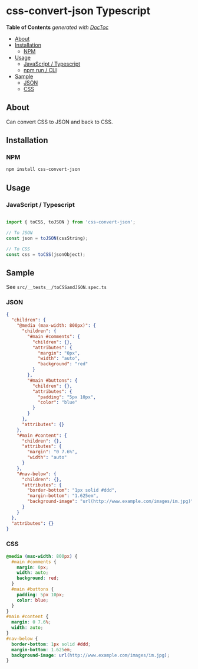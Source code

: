 
# css-convert-json Typescript

<!-- START doctoc generated TOC please keep comment here to allow auto update -->
<!-- DON'T EDIT THIS SECTION, INSTEAD RE-RUN doctoc TO UPDATE -->
**Table of Contents**  *generated with [DocToc](https://github.com/thlorenz/doctoc)*

- [About](#about)
- [Installation](#installation)
  - [NPM](#npm)
- [Usage](#usage)
  - [JavaScript / Typescript](#javascript--typescript)
  - [npm run / CLI](#npm-run--cli)
- [Sample](#sample)
  - [JSON](#json)
  - [CSS](#css)

<!-- END doctoc generated TOC please keep comment here to allow auto update -->

## About

Can convert CSS to JSON and back to CSS.

## Installation

### NPM

```bash
npm install css-convert-json
```

## Usage

### JavaScript / Typescript

```typescript

import { toCSS, toJSON } from 'css-convert-json';

// To JSON
const json = toJSON(cssString);

// To CSS
const css = toCSS(jsonObject);
```

## Sample

See `src/__tests__/toCSSandJSON.spec.ts` 

### JSON

```json
{
  "children": {
    "@media (max-width: 800px)": {
      "children": {
        "#main #comments": {
          "children": {},
          "attributes": {
            "margin": "0px",
            "width": "auto",
            "background": "red"
          }
        },
        "#main #buttons": {
          "children": {},
          "attributes": {
            "padding": "5px 10px",
            "color": "blue"
          }
        }
      },
      "attributes": {}
    },
    "#main #content": {
      "children": {},
      "attributes": {
        "margin": "0 7.6%",
        "width": "auto"
      }
    },
    "#nav-below": {
      "children": {},
      "attributes": {
        "border-bottom": "1px solid #ddd",
        "margin-bottom": "1.625em",
        "background-image": "url(http://www.example.com/images/im.jpg)"
      }
    }
  },
  "attributes": {}
}
```

### CSS

```css
@media (max-width: 800px) {
  #main #comments {
    margin: 0px;
    width: auto;
    background: red;
  }
  #main #buttons {
    padding: 5px 10px;
    color: blue;
  }
}
#main #content {
  margin: 0 7.6%;
  width: auto;
}
#nav-below {
  border-bottom: 1px solid #ddd;
  margin-bottom: 1.625em;
  background-image: url(http://www.example.com/images/im.jpg);
}
```
